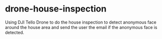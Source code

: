 # drone-house-inspection
Using DJI Tello Drone to do the house inspection to detect anonymous face around the house area and send the user the email if the anonymous face is detected.
